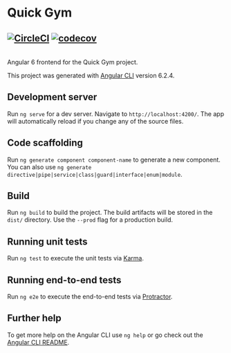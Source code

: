 # Quick Gym
[![CircleCI](https://circleci.com/gh/AnthonyGW/qgym-frontend.svg?style=svg)](https://circleci.com/gh/AnthonyGW/qgym-frontend)
[![codecov](https://codecov.io/gh/AnthonyGW/qgym-frontend/branch/develop/graph/badge.svg)](https://codecov.io/gh/AnthonyGW/qgym-frontend)
-
\
Angular 6 frontend for the Quick Gym project.

This project was generated with [Angular CLI](https://github.com/angular/angular-cli) version 6.2.4.

## Development server

Run `ng serve` for a dev server. Navigate to `http://localhost:4200/`. The app will automatically reload if you change any of the source files.

## Code scaffolding

Run `ng generate component component-name` to generate a new component. You can also use `ng generate directive|pipe|service|class|guard|interface|enum|module`.

## Build

Run `ng build` to build the project. The build artifacts will be stored in the `dist/` directory. Use the `--prod` flag for a production build.

## Running unit tests

Run `ng test` to execute the unit tests via [Karma](https://karma-runner.github.io).

## Running end-to-end tests

Run `ng e2e` to execute the end-to-end tests via [Protractor](http://www.protractortest.org/).

## Further help

To get more help on the Angular CLI use `ng help` or go check out the [Angular CLI README](https://github.com/angular/angular-cli/blob/master/README.md).
